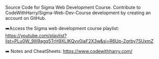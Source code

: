 Source Code for Sigma Web Development Course. Contribute to CodeWithHarry/Sigma-Web-Dev-Course development by creating an account on GitHub.

➡️Access the Sigma web development course playlist: https://youtube.com/playlist?list=PLu0W_9lII9agq5TrH9XLIKQvv0iaF2X3w&si=R6Up-Zgrby7SUxmZ

➡️ Notes and CheatSheets: https://www.codewithharry.com/